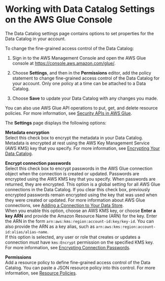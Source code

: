 # Working with Data Catalog Settings on the AWS Glue Console<a name="console-data-catalog-settings"></a>

The Data Catalog settings page contains options to set properties for the Data Catalog in your account\. 

To change the fine\-grained access control of the Data Catalog:

1. Sign in to the AWS Management Console and open the AWS Glue console at [https://console\.aws\.amazon\.com/glue/](https://console.aws.amazon.com/glue/)\.

1.  Choose **Settings**, and then in the **Permissions** editor, add the policy statement to change fine\-grained access control of the Data Catalog for your account\. Only one policy at a time can be attached to a Data Catalog\.

1. Choose **Save** to update your Data Catalog with any changes you made\.

You can also use AWS Glue API operations to put, get, and delete resource policies\. For more information, see [Security APIs in AWS Glue](aws-glue-api-jobs-security.md)\.

The **Settings** page displays the following options:

**Metadata encryption**  
Select this check box to encrypt the metadata in your Data Catalog\. Metadata is encrypted at rest using the AWS Key Management Service \(AWS KMS\) key that you specify\. For more information, see [Encrypting Your Data Catalog](encrypt-glue-data-catalog.md)\.

**Encrypt connection passwords**  
Select this check box to encrypt passwords in the AWS Glue connection object when the connection is created or updated\. Passwords are encrypted using the AWS KMS key that you specify\. When passwords are returned, they are encrypted\. This option is a global setting for all AWS Glue connections in the Data Catalog\. If you clear this check box, previously encrypted passwords remain encrypted using the key that was used when they were created or updated\. For more information about AWS Glue connections, see [Adding a Connection to Your Data Store](populate-add-connection.md)\.   
When you enable this option, choose an AWS KMS key, or choose **Enter a key ARN** and provide the Amazon Resource Name \(ARN\) for the key\. Enter the ARN in the form `arn:aws:kms:region:account-id:key/key-id`\. You can also provide the ARN as a key alias, such as `arn:aws:kms:region:account-id:alias/alias-name`\.   
If this option is selected, any user or role that creates or updates a connection must have `kms:Encrypt` permission on the specified KMS key\.
For more information, see [Encrypting Connection Passwords](encrypt-connection-passwords.md)\.

**Permissions**  
Add a resource policy to define fine\-grained access control of the Data Catalog\. You can paste a JSON resource policy into this control\. For more information, see [Resource Policies](glue-resource-policies.md)\.